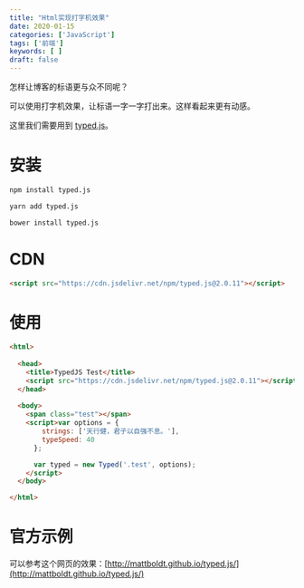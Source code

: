 ```yaml
---
title: "Html实现打字机效果"
date: 2020-01-15
categories: ['JavaScript']
tags: ['前端']
keywords: [ ]
draft: false
---
```


怎样让博客的标语更与众不同呢？

可以使用打字机效果，让标语一字一字打出来。这样看起来更有动感。

<!--more-->

这里我们需要用到 [typed.js](https://github.com/mattboldt/typed.js/)。

# 安装

```bash
npm install typed.js

yarn add typed.js

bower install typed.js
```

# CDN

```html
<script src="https://cdn.jsdelivr.net/npm/typed.js@2.0.11"></script>
```

# 使用

```html
<html>
  
  <head>
    <title>TypedJS Test</title>
    <script src="https://cdn.jsdelivr.net/npm/typed.js@2.0.11"></script>
  </head>
  
  <body>
    <span class="test"></span>
    <script>var options = {
        strings: ['天行健，君子以自强不息。'],
        typeSpeed: 40
      };

      var typed = new Typed('.test', options);
    </script>
  </body>

</html>
```

# 官方示例

可以参考这个网页的效果：[http://mattboldt.github.io/typed.js/](http://mattboldt.github.io/typed.js/)